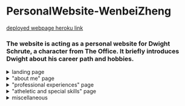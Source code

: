 # PersonalWebsite-WenbeiZheng

[deployed webpage heroku link](https://beet-farm.herokuapp.com/)

### The website is acting as a personal website for Dwight Schrute, a character from The Office. It briefly introduces Dwight about his career path and hobbies.

<details>
    <summary>landing page</summary>

- This page includes 3 animated components by using css, a block element of unordered listings, an external link in a new tab attached with "Bears, Beets, Battlestar Galactica" listing, and 3 internal links to other pages in the same window. 

- Interactive/animated components:
    1. the heading "BEET YOU!" uses blink animation
    2. the brief intro uses typewritter effect (would be more vivid if pause more seconds after each period)
    3. the navbar listings display underlines when hover on them

![](image/landing_page.PNG)
</details>

<details>
    <summary>"about me" page</summary>

- This page simply consists of a rounded image and a paragraph. I was trying to make the text wrap the image by using shape-outside: circle(), but it didn't work. I assume it's about div layer?

![](image/about_page.PNG)
</details>

<details>
    <summary>"professional experiences" page</summary>

- This page contains a html table with buttons inside each row cell and 2 interactive/animated elements by applying jQuery. When the cursor is hovering on the buttons, the cursor will change to a pointer shape and the background color will change to a different one, plus a callback function to change the color back to black; when you click each button, the according text will appear on the right. 

![](image/professional_page.PNG)
![](image/prof_page_after.PNG)
</details>

<details>
    <summary>"atheletic and special skills" page</summary>

- This page simply consists of embedded YouTube videos link by using iframe tag.

![](image/atheletic.PNG)
</details>

<details>
    <summary>miscellaneous</summary>

- Font used in all the pages are applying css @font-face rule

</details>
